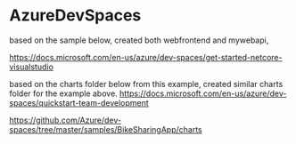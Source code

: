 # AzureDevSpaces

based on the sample below, created both webfrontend and mywebapi,

https://docs.microsoft.com/en-us/azure/dev-spaces/get-started-netcore-visualstudio

based on the charts folder below from this example, created similar charts folder for the example above. 
https://docs.microsoft.com/en-us/azure/dev-spaces/quickstart-team-development 

https://github.com/Azure/dev-spaces/tree/master/samples/BikeSharingApp/charts
